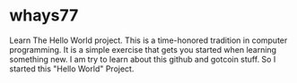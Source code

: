 # whays77
Learn The Hello World project. This is a time-honored tradition in computer programming. It is a simple exercise that gets you started when learning something new.
I am try to learn about this github and gotcoin stuff. So I started this "Hello World" Project.
